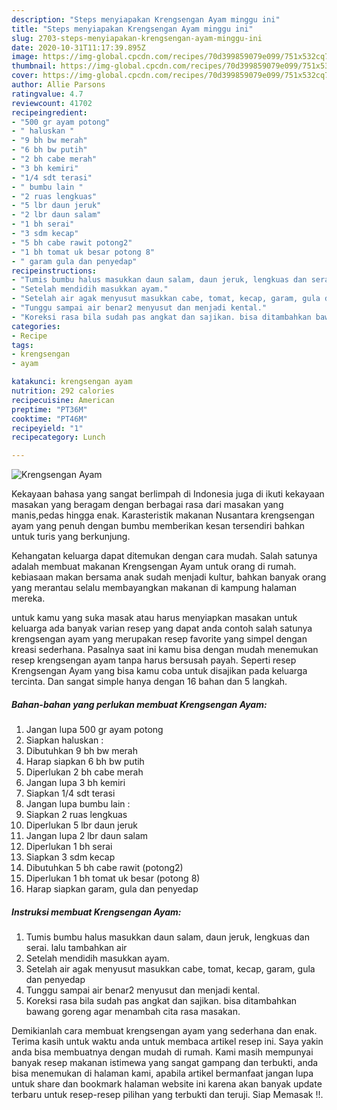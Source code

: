 ```yaml
---
description: "Steps menyiapakan Krengsengan Ayam minggu ini"
title: "Steps menyiapakan Krengsengan Ayam minggu ini"
slug: 2703-steps-menyiapakan-krengsengan-ayam-minggu-ini
date: 2020-10-31T11:17:39.895Z
image: https://img-global.cpcdn.com/recipes/70d399859079e099/751x532cq70/krengsengan-ayam-foto-resep-utama.jpg
thumbnail: https://img-global.cpcdn.com/recipes/70d399859079e099/751x532cq70/krengsengan-ayam-foto-resep-utama.jpg
cover: https://img-global.cpcdn.com/recipes/70d399859079e099/751x532cq70/krengsengan-ayam-foto-resep-utama.jpg
author: Allie Parsons
ratingvalue: 4.7
reviewcount: 41702
recipeingredient:
- "500 gr ayam potong"
- " haluskan "
- "9 bh bw merah"
- "6 bh bw putih"
- "2 bh cabe merah"
- "3 bh kemiri"
- "1/4 sdt terasi"
- " bumbu lain "
- "2 ruas lengkuas"
- "5 lbr daun jeruk"
- "2 lbr daun salam"
- "1 bh serai"
- "3 sdm kecap"
- "5 bh cabe rawit potong2"
- "1 bh tomat uk besar potong 8"
- " garam gula dan penyedap"
recipeinstructions:
- "Tumis bumbu halus masukkan daun salam, daun jeruk, lengkuas dan serai. lalu tambahkan air"
- "Setelah mendidih masukkan ayam."
- "Setelah air agak menyusut masukkan cabe, tomat, kecap, garam, gula dan penyedap"
- "Tunggu sampai air benar2 menyusut dan menjadi kental."
- "Koreksi rasa bila sudah pas angkat dan sajikan. bisa ditambahkan bawang goreng agar menambah cita rasa masakan."
categories:
- Recipe
tags:
- krengsengan
- ayam

katakunci: krengsengan ayam 
nutrition: 292 calories
recipecuisine: American
preptime: "PT36M"
cooktime: "PT46M"
recipeyield: "1"
recipecategory: Lunch

---
```



![Krengsengan Ayam](https://img-global.cpcdn.com/recipes/70d399859079e099/751x532cq70/krengsengan-ayam-foto-resep-utama.jpg)

Kekayaan bahasa yang sangat berlimpah di Indonesia juga di ikuti kekayaan masakan yang beragam dengan berbagai rasa dari masakan yang manis,pedas hingga enak. Karasteristik makanan Nusantara krengsengan ayam yang penuh dengan bumbu memberikan kesan tersendiri bahkan untuk turis yang berkunjung.




Kehangatan keluarga dapat ditemukan dengan cara mudah. Salah satunya adalah membuat makanan Krengsengan Ayam untuk orang di rumah. kebiasaan makan bersama anak sudah menjadi kultur, bahkan banyak orang yang merantau selalu membayangkan makanan di kampung halaman mereka.

untuk kamu yang suka masak atau harus menyiapkan masakan untuk keluarga ada banyak varian resep yang dapat anda contoh salah satunya krengsengan ayam yang merupakan resep favorite yang simpel dengan kreasi sederhana. Pasalnya saat ini kamu bisa dengan mudah menemukan resep krengsengan ayam tanpa harus bersusah payah.
Seperti resep Krengsengan Ayam yang bisa kamu coba untuk disajikan pada keluarga tercinta. Dan sangat simple hanya dengan 16 bahan dan 5 langkah.


<!--inarticleads1-->

##### Bahan-bahan yang perlukan membuat Krengsengan Ayam:

1. Jangan lupa 500 gr ayam potong
1. Siapkan  haluskan :
1. Dibutuhkan 9 bh bw merah
1. Harap siapkan 6 bh bw putih
1. Diperlukan 2 bh cabe merah
1. Jangan lupa 3 bh kemiri
1. Siapkan 1/4 sdt terasi
1. Jangan lupa  bumbu lain :
1. Siapkan 2 ruas lengkuas
1. Diperlukan 5 lbr daun jeruk
1. Jangan lupa 2 lbr daun salam
1. Diperlukan 1 bh serai
1. Siapkan 3 sdm kecap
1. Dibutuhkan 5 bh cabe rawit (potong2)
1. Diperlukan 1 bh tomat uk besar (potong 8)
1. Harap siapkan  garam, gula dan penyedap




<!--inarticleads2-->

##### Instruksi membuat  Krengsengan Ayam:

1. Tumis bumbu halus masukkan daun salam, daun jeruk, lengkuas dan serai. lalu tambahkan air
1. Setelah mendidih masukkan ayam.
1. Setelah air agak menyusut masukkan cabe, tomat, kecap, garam, gula dan penyedap
1. Tunggu sampai air benar2 menyusut dan menjadi kental.
1. Koreksi rasa bila sudah pas angkat dan sajikan. bisa ditambahkan bawang goreng agar menambah cita rasa masakan.




Demikianlah cara membuat krengsengan ayam yang sederhana dan enak. Terima kasih untuk waktu anda untuk membaca artikel resep ini. Saya yakin anda bisa membuatnya dengan mudah di rumah. Kami masih mempunyai banyak resep makanan istimewa yang sangat gampang dan terbukti, anda bisa menemukan di halaman kami, apabila artikel bermanfaat jangan lupa untuk share dan bookmark halaman website ini karena akan banyak update terbaru untuk resep-resep pilihan yang terbukti dan teruji. Siap Memasak !!. 
